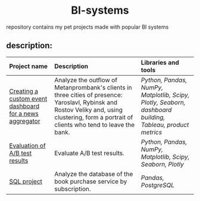 <center><h1>BI-systems</h1></center>

<p align=left>
repository  contains my pet projects made with popular BI systems

## description:

| Project name | Description | Libraries and tools |
| :---------------------- | :---------------------- | :---------------------- |
| [Creating a custom event dashboard for a news aggregator](https://github.com/taisiiap/DA_repository/tree/main/12_bank_churn_rate_reasons_analysis_final_project) | Analyze the outflow of Metanprombank's clients in three cities of presence: Yaroslavl, Rybinsk and Rostov Veliky and, using clustering, form a portrait of clients who tend to leave the bank. | *Python, Pandas, NumPy, Matplotlib, Scipy, Plotly, Seaborn, dashboard building, Tableau, product metrics* |
| [Evaluation of A/B test results](https://github.com/taisiiap/DA_repository/tree/main/13_AB_testing_results_analysis_final_project) | Evaluate A/B test results. | *Python, Pandas, NumPy, Matplotlib, Scipy, Seaborn, Plotly* |
| [SQL project](https://github.com/taisiiap/DA_repository/tree/main/14_SQL_final_project) |Analyze the database of the book purchase service by subscription. | *Pandas, PostgreSQL* |

